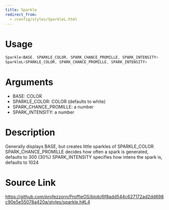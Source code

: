 ```yaml
---
title: Sparkle
redirect_from:
  - /config/styles/SparkleL.html
---
```


# Usage
```cpp
Sparkle<BASE, SPARKLE_COLOR, SPARK_CHANCE_PROMILLE, SPARK_INTENSITY>
SparkleL<SPARKLE_COLOR, SPARK_CHANCE_PROMILLE, SPARK_INTENSITY>
```

# Arguments
 * BASE: COLOR
 * SPARKLE_COLOR: COLOR (defaults to white)
 * SPARK_CHANCE_PROMILLE: a number
 * SPARK_INTENSITY: a number

# Description
Generally displays BASE, but creates little sparkles of SPARKLE_COLOR
SPARK_CHANCE_PROMILLE decides how often a spark is generated, defaults to 300 (30%)
SPARK_INTENSITY specifies how intens the spark is, defaults to 1024

# Source Link
https://github.com/profezzorn/ProffieOS/blob/6f8add544c627172ad2dd698c90e5e55078a420a/styles/sparkle.h#L4
